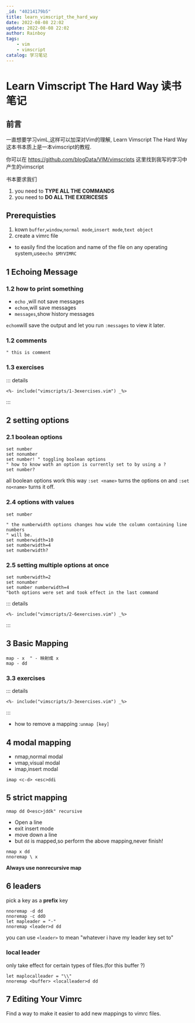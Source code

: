 ```yaml
---
_id: "40214179b5"
title: learn_vimscript_the_hard_way
date: 2022-08-08 22:02
update: 2022-08-08 22:02
author: Rainboy
tags:
    - vim
    - vimscript
catalog: 学习笔记
---
```


# Learn Vimscript The Hard Way 读书笔记

## 前言

一直想要学习vimL,这样可以加深对Vim的理解, Learn Vimscript The Hard Way 这本书本质上是一本vimscript的教程.

你可以在 https://github.com/blogData/VIM/vimscripts 这里找到我写的学习中产生的vimscript

书本要求我们

1. you need to **TYPE ALL THE COMMANDS**
2. you need to **DO ALL THE EXERICESES**

## Prerequisties

1. kown `buffer`,`window`,`normal mode`,`insert mode`,`text object`
2. create a vimrc file
  - to easily find the location and name of the file on any operating system,use`echo $MYVIMRC`


## 1 Echoing Message

### 1.2 how to print something

- `echo` ,will not save messages
- `echom`,will save messages
- `messages`,show history messages

`echom`will save the output and let you run `:messages` to view it later.

### 1.2 comments

```plaintext
" this is comment
```

### 1.3 exercises

::: details
```
<%- include("vimscripts/1-3exercises.vim") _%>
```
:::

## 2 setting options

### 2.1 boolean options

```plaintext
set number
set nonumber
set number! " toggling boolean options
" how to know wath an option is currently set to by using a ?
set number?
```

all boolean options work this way `:set <name>` turns the options on and `:set no<name>` turns it off.

### 2.4 options with values

```plaintext
set number

" the numberwidth options changes how wide the column containing line numbers 
" will be.
set numberwidth=10
set numberwidth=4
set numberwidth?
```

### 2.5 setting multiple options at once

```plaintext
set numberwidth=2
set nonumber
set number numberwidth=4
"both options were set and took effect in the last command
```


::: details
```plaintext
<%- include("vimscripts/2-6exercises.vim") _%>
```
:::


## 3 Basic Mapping

```plaintext
map - x  " - 映射成 x
map - dd
```

### 3.3 exercises

::: details
```plaintext
<%- include("vimscripts/3-3exercises.vim") _%>
```
:::

- how to remove a mapping :`unmap [key]`

## 4 modal mapping

- nmap,normal modal
- vmap,visual modal
- imap,insert modal

```plaintext
imap <c-d> <esc>ddi
```

## 5 strict mapping

```plaintext
nmap dd O<esc>jddk" recursive
```

- Open a line
- exit insert mode 
- move down a line
- but `dd` is mapped,so perform the above mapping,never finish!

```plaintext
nmap x dd
nnoremap \ x
```

**Always use nonrecursive map**

## 6 leaders

pick a key as a **prefix** key

```plaintext
nnoremap -d dd
nnoremap -c ddO
let mapleader = "-"
nnoremap <leader>d dd
```
you can use `<leader>` to mean "whatever i have my leader key set to"


### local leader

only take effect for certain types of files.(for this buffer ?)

```plaintext
let maplocalleader = "\\"
nnoremap <buffer> <localleader>d dd
```

## 7 Editing Your Vimrc

Find a way to make it easier to add new mappings to vimrc files.

